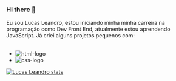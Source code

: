 ### Hi there 👋

Eu sou Lucas Leandro, estou iniciando minha minha carreira na programação como Dev Front End, atualmente estou aprendendo JavaScript. Já criei alguns projetos pequenos com: 
<br><br>
   - <img src="https://img.shields.io/badge/HTML5-E34F26?style=for-the-badge&logo=html5&logoColor=white" alt="html-logo" >
   - <img src="https://img.shields.io/badge/CSS3-1572B6?style=for-the-badge&logo=css3&logoColor=white" alt="css-logo"> 


[![Lucas Leandro stats](https://github-readme-stats.vercel.app/api?username=Lucas-Leandro123)](https://github.com/anuraghazra/github-readme-stats)
